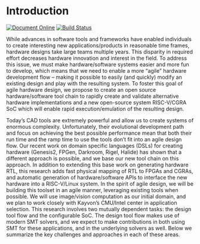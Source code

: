 # Introduction
[![Document Online](https://img.shields.io/badge/document-online-green.svg)](https://stanfordaha.github.io/CGRAFlowDoc/)
[![Build Status](https://travis-ci.com/StanfordAHA/CGRAFlowDoc.svg?branch=master)](https://travis-ci.com/StanfordAHA/CGRAFlowDoc)

While advances in software tools and frameworks have enabled individuals to create interesting new applications/products in reasonable time frames, hardware designs take large teams multiple years. This disparity in required effort decreases hardware innovation and interest in the field.  To address this issue, we must make hardware/software systems easier and more fun to develop, which means that we need to enable a more “agile” hardware development flow – making it possible to easily (and quickly) modify an existing design and play with the resulting system. To foster this goal of agile hardware design, we propose to create an open source hardware/software tool chain to rapidly create and validate alternative hardware implementations and a new open-source system RISC-V/CGRA SoC which will enable rapid execution/emulation of the resulting design.

Today’s CAD tools are extremely powerful and allow us to create systems of enormous complexity.  Unfortunately, their evolutional development path and focus on achieving the best possible performance mean that both their run time and the ramp time to use the tools don’t fit into an agile design flow.  Our recent work on domain specific languages (DSLs) for creating hardware (Genesis2, FPGen, Darkroom, Rigel, Halide) has shown that a different approach is possible, and we base our new tool chain on this approach. In addition to extending this base work on generating hardware RTL, this research adds fast physical mapping of RTL to FPGAs and CGRAs, and automatic generation of hardware/software APIs to interface the new hardware into a RISC-V/Linux system.  In the spirit of agile design, we will be building this toolset in an agile manner, leveraging existing tools when possible. We will use image/vision computation as our initial domain, and we plan to work closely with Kayvon’s CMU/Intel center in application selection. This research involves two mutually dependent tasks: the design tool flow and the configurable SoC.  The design tool flow makes use of modern SMT solvers, and we expect to make contributions in both using SMT for these applications, and in the underlying solvers as well. Below we summarize the key challenges and approaches in each of these areas.
